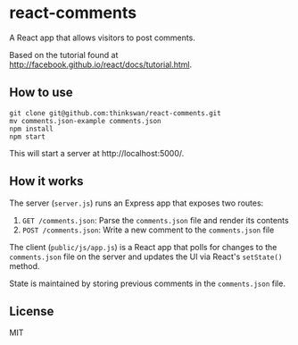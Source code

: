 # react-comments

A React app that allows visitors to post comments.

Based on the tutorial found at
http://facebook.github.io/react/docs/tutorial.html.

## How to use

```
git clone git@github.com:thinkswan/react-comments.git
mv comments.json-example comments.json
npm install
npm start
```

This will start a server at http://localhost:5000/.

## How it works

The server (`server.js`) runs an Express app that exposes two routes:

1. `GET /comments.json`: Parse the `comments.json` file and render its contents
1. `POST /comments.json`: Write a new comment to the `comments.json` file

The client (`public/js/app.js`) is a React app that polls for changes to the
`comments.json` file on the server and updates the UI via React's `setState()`
method.

State is maintained by storing previous comments in the `comments.json` file.

## License

MIT
